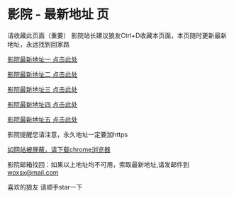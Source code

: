 # 影院 - 最新地址 页

请收藏此页面（重要）
影院站长建议狼友Ctrl+D收藏本页面，本页随时更新最新地址，永远找到回家路

[影院最新地址一 点击此处](https://5grb.pics/) 

[影院最新地址二 点击此处](https://5gec.lol/) 

[影院最新地址三 点击此处](https://t55g.mom/) 

[影院最新地址四 点击此处](https://5gec.lol/) 

[影院最新地址五 点击此处](https://5grb.pics/) 

影院提醒您请注意，永久地址一定要加https

[如网站被屏蔽，请下载chrome浏览器](https://8xe23.com/chrome_93.0.4577.82.apk) 

影院邮箱找回：如果以上地址均不可用，索取最新地址,请发邮件到 woxsx@mail.com

喜欢的狼友 请顺手star一下
